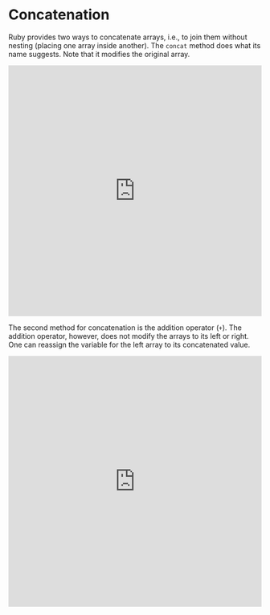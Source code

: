 # Concatenation

Ruby provides two ways to concatenate arrays, i.e., to join them without nesting
(placing one array inside another). The `concat` method does what its name
suggests. Note that it modifies the original array.

<iframe frameborder="0" width="100%" height="500px" src="https://repl.it/GD3i/31?lite=true"></iframe>

The second method for concatenation is the addition operator (`+`). The addition
operator, however, does not modify the arrays to its left or right. One can
reassign the variable for the left array to its concatenated value.

<iframe frameborder="0" width="100%" height="500px" src="https://repl.it/GD3i/32?lite=true"></iframe>
